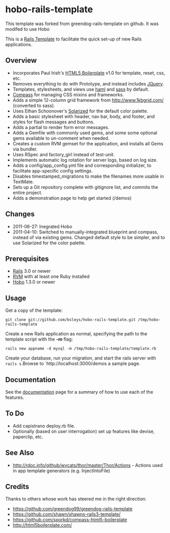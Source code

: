 # hobo-rails-template

This template was forked from greendog-rails-template on github.  It was modifed to use Hobo

This is a [Rails Template](http://m.onkey.org/rails-templates) to facilitate the
quick set-up of new Rails applications.



## Overview

* Incorporates Paul Irish's [HTML5 Boilerplate](http://html5boilerplate.com/) v1.0 for template, reset, css, etc.
* Removes everything to do with Prototype, and instead includes [JQuery](http://jquery.com/).
* Templates, stylesheets, and views use [haml](http://haml-lang.com/) and [sass](http://sass-lang.com/) by default.
* [Compass](http://compass-style.org/) for managing CSS mixins and frameworks.
* Adds a simple 12-column grid framework from <http://www.1kbgrid.com/> (converted to sass).
* Uses Ethan Schoonover's [Solarized](http://ethanschoonover.com/solarized) for the default color palette.
* Adds a basic stylesheet with header, nav bar, body, and footer, and styles for flash messages and buttons.
* Adds a partial to render form error messages.
* Adds a Gemfile with commonly used gems, and some some optional gems available to un-comment when needed.
* Creates a custom RVM gemset for the application, and installs all Gems via bundler.
* Uses RSpec and factory_girl instead of test-unit.
* Implements automatic log rotation for server logs, based on log size.
* Adds a config/app_config.yml file and corresponding initializer, to facilitate app-specific config settings.
* Disables timestamped_migrations to make the filenames more usable in TextMate.
* Sets up a Git repository complete with gitignore list, and commits the entire project.
* Adds a demonstration page to help get started (/demos)

## Changes

* 2011-06-27: Inegrated Hobo
* 2011-04-10: Switched to manually-integrated blueprint and compass, instead of via existing gems.  Changed default style to be simpler, and to use Solarized for the color palette.

## Prerequisites

* [Rails](http://rubyonrails.org/) 3.0 or newer
* [RVM](http://rvm.beginrescueend.com/) with at least one Ruby installed
* [Hobo](http://hobocentral.net/) 1.3.0 or newer

## Usage

Get a copy of the template:

`git clone git://github.com/bsleys/hobo-rails-template.git /tmp/hobo-rails-template`

Create a new Rails application as normal, specifying the path to the template script with the **-m** flag:

`rails new appname -d mysql -m /tmp/hobo-rails-template/template.rb`

Create your database, run your migration, and start the rails server with `rails s`.Browse
to `http://localhost:3000/demos a sample page.

## Documentation

See the [documentation](documentation.html) page for a summary of how to use each of the features.

## To Do

* Add capistrano deploy.rb file.
* Optionally (based on user interrogation) set up features like devise, paperclip, etc.

## See Also

* <http://rdoc.info/github/wycats/thor/master/Thor/Actions> - Actions used in app template generators (e.g. InjectIntoFile)

## Credits

Thanks to others whose work has steered me in the right direction:

* <https://github.com/greendog99/greendog-rails-template>
* <https://github.com/shawn/shawns-rails3-template/>
* <https://github.com/sporkd/compass-html5-boilerplate>
* <http://html5boilerplate.com/>
